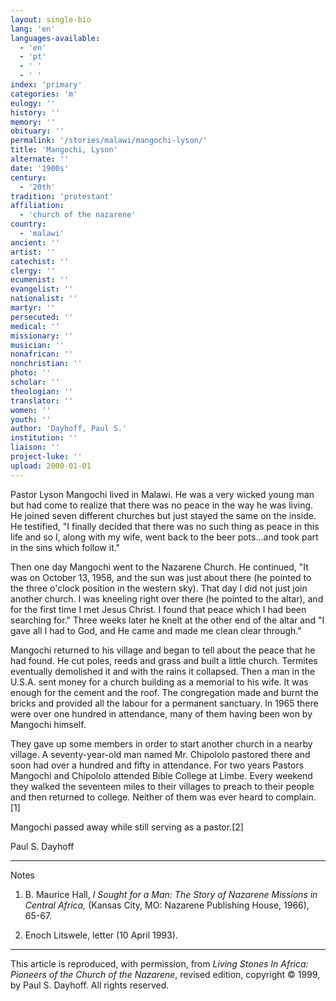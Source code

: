 ```yaml
---
layout: single-bio
lang: 'en'
languages-available:
  - 'en'
  - 'pt'
  - ' '
  - ' '
index: 'primary'
categories: 'm'
eulogy: ''
history: ''
memory: ''
obituary: ''
permalink: '/stories/malawi/mangochi-lyson/'
title: 'Mangochi, Lyson'
alternate: ''
date: '1900s'
century:
  - '20th'
tradition: 'protestant'
affiliation:
  - 'church of the nazarene'
country:
  - 'malawi'
ancient: ''
artist: ''
catechist: ''
clergy: ''
ecumenist: ''
evangelist: ''
nationalist: ''
martyr: ''
persecuted: ''
medical: ''
missionary: ''
musician: ''
nonafrican: ''
nonchristian: ''
photo: ''
scholar: ''
theologian: ''
translator: ''
women: ''
youth: ''
author: 'Dayhoff, Paul S.'
institution: ''
liaison: ''
project-luke: ''
upload: 2000-01-01
---
```



Pastor Lyson Mangochi lived in Malawi.  He was a very wicked young man but had come to realize that there was no peace in the way he was living.  He joined seven different churches but just stayed the same on the inside.  He testified, "I finally decided that there was no such thing as peace in this life and so I, along with my wife, went back to the beer pots...and took part in the sins which follow it."

Then one day Mangochi went to the Nazarene Church.  He continued, "It was on October 13, 1958, and the sun was just about there (he pointed to the three o'clock position in the western sky).  That day I did not just join another church.  I was kneeling right over there (he pointed to the altar), and for the first time I met Jesus Christ.  I found that peace which I had been searching for."  Three weeks later he knelt at the other end of the altar and "I gave all I had to God, and He came and made me clean clear through."

Mangochi returned to his village and began to tell about the peace that he had found.  He cut poles, reeds and grass and built a little church.  Termites eventually demolished it and with the rains it collapsed.  Then a man in the U.S.A. sent money for a church building as a memorial to his wife.  It was enough for the cement and the roof.  The congregation made and burnt the bricks and provided all the labour for a permanent sanctuary.  In 1965 there were over one hundred in attendance, many of them having been won by Mangochi himself.

They gave up some members in order to start another church in a nearby village.  A seventy-year-old man named Mr. Chipololo pastored there and soon had over a hundred and fifty in attendance.  For two years Pastors Mangochi and Chipololo attended Bible College at Limbe.  Every weekend they walked the seventeen miles to their villages to preach to their people and then returned to college.  Neither of them was ever heard to complain.[1]

Mangochi passed away while still serving as a pastor.[2]

Paul S. Dayhoff

---
Notes

1. B. Maurice Hall, *I Sought for a Man:
The Story of Nazarene Missions in Central Africa,* (Kansas
City, MO: Nazarene Publishing House, 1966), 65-67.

2. Enoch Litswele, letter (10 April 1993).

---

This article is reproduced, with permission, from *Living Stones In Africa: Pioneers of the Church of the Nazarene*, revised edition, copyright &copy; 1999, by Paul S. Dayhoff.  All rights reserved.